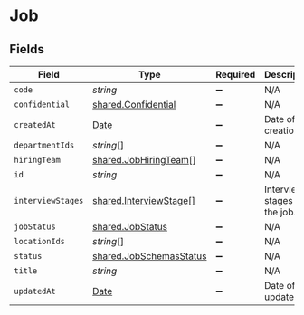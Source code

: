 # Job


## Fields

| Field                                                                                         | Type                                                                                          | Required                                                                                      | Description                                                                                   | Example                                                                                       |
| --------------------------------------------------------------------------------------------- | --------------------------------------------------------------------------------------------- | --------------------------------------------------------------------------------------------- | --------------------------------------------------------------------------------------------- | --------------------------------------------------------------------------------------------- |
| `code`                                                                                        | *string*                                                                                      | :heavy_minus_sign:                                                                            | N/A                                                                                           |                                                                                               |
| `confidential`                                                                                | [shared.Confidential](../../../sdk/models/shared/confidential.md)                             | :heavy_minus_sign:                                                                            | N/A                                                                                           |                                                                                               |
| `createdAt`                                                                                   | [Date](https://developer.mozilla.org/en-US/docs/Web/JavaScript/Reference/Global_Objects/Date) | :heavy_minus_sign:                                                                            | Date of creation                                                                              | 2021-01-01T01:01:01.000Z                                                                      |
| `departmentIds`                                                                               | *string*[]                                                                                    | :heavy_minus_sign:                                                                            | N/A                                                                                           |                                                                                               |
| `hiringTeam`                                                                                  | [shared.JobHiringTeam](../../../sdk/models/shared/jobhiringteam.md)[]                         | :heavy_minus_sign:                                                                            | N/A                                                                                           |                                                                                               |
| `id`                                                                                          | *string*                                                                                      | :heavy_minus_sign:                                                                            | N/A                                                                                           |                                                                                               |
| `interviewStages`                                                                             | [shared.InterviewStage](../../../sdk/models/shared/interviewstage.md)[]                       | :heavy_minus_sign:                                                                            | Interview stages for the job.                                                                 |                                                                                               |
| `jobStatus`                                                                                   | [shared.JobStatus](../../../sdk/models/shared/jobstatus.md)                                   | :heavy_minus_sign:                                                                            | N/A                                                                                           |                                                                                               |
| `locationIds`                                                                                 | *string*[]                                                                                    | :heavy_minus_sign:                                                                            | N/A                                                                                           |                                                                                               |
| `status`                                                                                      | [shared.JobSchemasStatus](../../../sdk/models/shared/jobschemasstatus.md)                     | :heavy_minus_sign:                                                                            | N/A                                                                                           |                                                                                               |
| `title`                                                                                       | *string*                                                                                      | :heavy_minus_sign:                                                                            | N/A                                                                                           |                                                                                               |
| `updatedAt`                                                                                   | [Date](https://developer.mozilla.org/en-US/docs/Web/JavaScript/Reference/Global_Objects/Date) | :heavy_minus_sign:                                                                            | Date of last update                                                                           | 2021-01-01T01:01:01.000Z                                                                      |